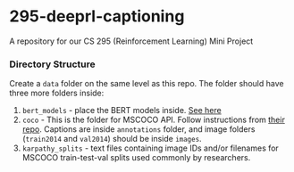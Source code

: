 # 295-deeprl-captioning
A repository for our CS 295 (Reinforcement Learning) Mini Project

### Directory Structure
Create a `data` folder on the same level as this repo.
The folder should have three more folders inside:
1. `bert_models` - place the BERT models inside. [See here](https://github.com/hanxiao/bert-as-service#install)
2. `coco` - This is the folder for MSCOCO API. Follow instructions from [their repo](https://github.com/cocodataset/cocoapi). Captions are inside `annotations` folder, and image folders (`train2014` and `val2014`) should be inside `images`.
3. `karpathy_splits` - text files containing image IDs and/or filenames for MSCOCO train-test-val splits used commonly by researchers.
